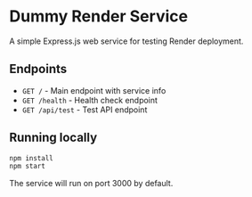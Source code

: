 # Dummy Render Service

A simple Express.js web service for testing Render deployment.

## Endpoints

- `GET /` - Main endpoint with service info
- `GET /health` - Health check endpoint
- `GET /api/test` - Test API endpoint

## Running locally

```bash
npm install
npm start
```

The service will run on port 3000 by default.
